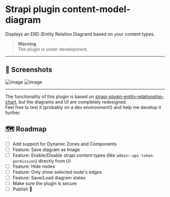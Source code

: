 # Strapi plugin content-model-diagram

Displays an ERD (Entity Relation Diagram) based on your content types.  
> **Warning**  
> The plugin is under development.

---

## 📸 Screenshots
![image](https://user-images.githubusercontent.com/31452340/206906500-4d394698-2fd1-4690-be57-18e9b82f88fc.png)
![image](https://user-images.githubusercontent.com/31452340/206906545-b5f345e8-a384-4c72-a663-e3ae51fb4e0e.png)

---

The functionality of this plugin is based on [strapi-plugin-entity-relationship-chart](https://github.com/node-vision/strapi-plugin-entity-relationship-chart), but the diagrams and UI are completely redesigned.  
Feel free to test it (probably on a dev environment!) and help me develop it further.


## 🗺 Roadmap
- [ ] Add support for Dynamic Zones and Components
- [ ] Feature: Save diagram as Image
- [ ] Feature: Enable/Disable strapi content types (like `admin::api-token-permission`) directly from UI
- [ ] Feature: Hide nodes
- [ ] Feature: Only show selected node's edges
- [ ] Feature: Save/Load diagram states
- [ ] Make sure the plugin is secure
- [ ] Publish 🚀
